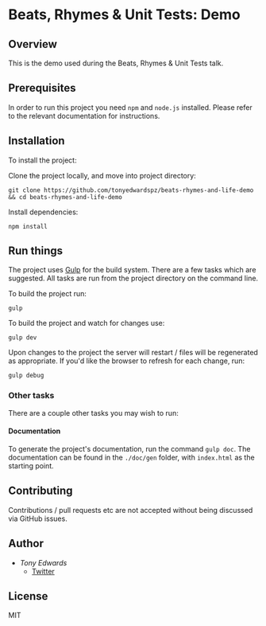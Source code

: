 # Beats, Rhymes & Unit Tests: Demo

## Overview
This is the demo used during the Beats, Rhymes & Unit Tests talk.

## Prerequisites

In order to run this project you need `npm` and `node.js` installed. Please
refer to the relevant documentation for instructions.

## Installation
To install the project:

Clone the project locally, and move into project directory:

```
git clone https://github.com/tonyedwardspz/beats-rhymes-and-life-demo && cd beats-rhymes-and-life-demo
```

Install dependencies:

```
npm install
```

## Run things

The project uses [Gulp](http://gulpjs.com/) for the build system. There
are a few tasks which are suggested. All tasks are run from the project directory
on the command line.

To build the project run:

```
gulp
```

To build the project and watch for changes use:
```
gulp dev
```
Upon changes to the project the server will restart / files will be
regenerated as appropriate. If you'd like the browser to refresh for each change,
run:
```
gulp debug
```

### Other tasks
There are a couple other tasks you may wish to run:

#### Documentation

To generate the project's documentation, run the command `gulp doc`. The documentation
can be found in the `./doc/gen` folder, with `index.html` as the starting point.

## Contributing

Contributions / pull requests etc are not accepted without being discussed via GitHub issues.

## Author
- *Tony Edwards*
    - [Twitter](https://twitter.com/tonyedwardspz)

## License
MIT
